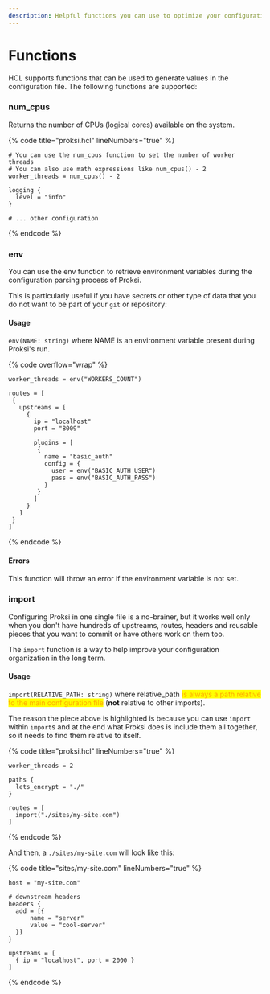 ```yaml
---
description: Helpful functions you can use to optimize your configuration files.
---
```


# Functions

HCL supports functions that can be used to generate values in the configuration file. The following functions are supported:

### num_cpus

Returns the number of CPUs (logical cores) available on the system.

{% code title="proksi.hcl" lineNumbers="true" %}
```hcl
# You can use the num_cpus function to set the number of worker threads
# You can also use math expressions like num_cpus() - 2
worker_threads = num_cpus() - 2

logging {
  level = "info"
}

# ... other configuration
```
{% endcode %}



### env

You can use the env function to retrieve environment variables during the configuration parsing process of Proksi.&#x20;

This is particularly useful if you have secrets or other type of data that you do not want to be part of your `git` or repository:

#### Usage

`env(NAME: string)` where NAME is an environment variable present during Proksi's run.

{% code overflow="wrap" %}
```hcl
worker_threads = env("WORKERS_COUNT")

routes = [
 {
   upstreams = [
     {
       ip = "localhost"
       port = "8009"

       plugins = [
        {
          name = "basic_auth"
          config = {
            user = env("BASIC_AUTH_USER")
            pass = env("BASIC_AUTH_PASS")
          }
        }
       ]
     }
   ]
 }
]
```
{% endcode %}

#### Errors

This function will throw an error if the environment variable is not set.



### import

Configuring Proksi in one single file is a no-brainer, but it works well only when you don't have hundreds of upstreams, routes, headers and reusable pieces that you want to commit or have others work on them too.

The `import` function is a way to help improve your configuration organization in the long term.



#### Usage

`import(RELATIVE_PATH: string)` where relative\_path <mark style="color:orange;">is always a path relative to the main configuration file</mark> (**not** relative to other imports).&#x20;

The reason the piece above is highlighted is because you can use `import` within `import`s and at the end what Proksi does is include them all together, so it needs to find them relative to itself.

{% code title="proksi.hcl" lineNumbers="true" %}
```hcl
worker_threads = 2

paths {
  lets_encrypt = "./"
}

routes = [
  import("./sites/my-site.com")
]
```
{% endcode %}

And then, a `./sites/my-site.com` will look like this:

{% code title="sites/my-site.com" lineNumbers="true" %}
```hcl
host = "my-site.com"

# downstream headers
headers {
  add = [{
      name = "server"
      value = "cool-server"
  }]
}

upstreams = [
  { ip = "localhost", port = 2000 }
]
```
{% endcode %}
